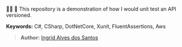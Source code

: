 
👩‍💻 🧪 This repository is a demonstration of how I would unit test an API versioned.

**Keywords:** C#, CSharp, DotNetCore, Xunit, FluentAssertions, Aws

>**Author:** [Ingrid Alves dos Santos](https://www.linkedin.com/in/ingridalves/)
